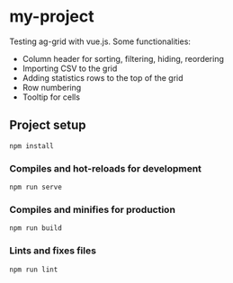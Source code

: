 # my-project

Testing ag-grid with vue.js. Some functionalities:
- Column header for sorting, filtering, hiding, reordering
- Importing CSV to the grid
- Adding statistics rows to the top of the grid
- Row numbering
- Tooltip for cells

## Project setup
```
npm install
```

### Compiles and hot-reloads for development
```
npm run serve
```

### Compiles and minifies for production
```
npm run build
```

### Lints and fixes files
```
npm run lint
```
